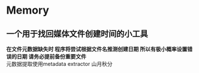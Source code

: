 # Memory
## 一个用于找回媒体文件创建时间的小工具  
**在文件元数据缺失时 程序将尝试根据文件名推测创建日期 所以有极小概率设置错误的日期 请务必提前备份重要文件**  
元数据提取使用metadata extractor
                                    山月秋分
